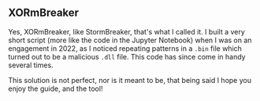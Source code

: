 
## XORmBreaker

Yes, XORmBreaker, like StormBreaker, that's what I called it. I built a very short script (more like the code in the Jupyter Notebook) when I was on an engagement in 2022, as I noticed repeating patterns in a `.bin` file which turned out to be a malicious `.dll` file. This code has since come in handy several times.

This solution is not perfect, nor is it meant to be, that being said I hope you enjoy the guide, and the tool!